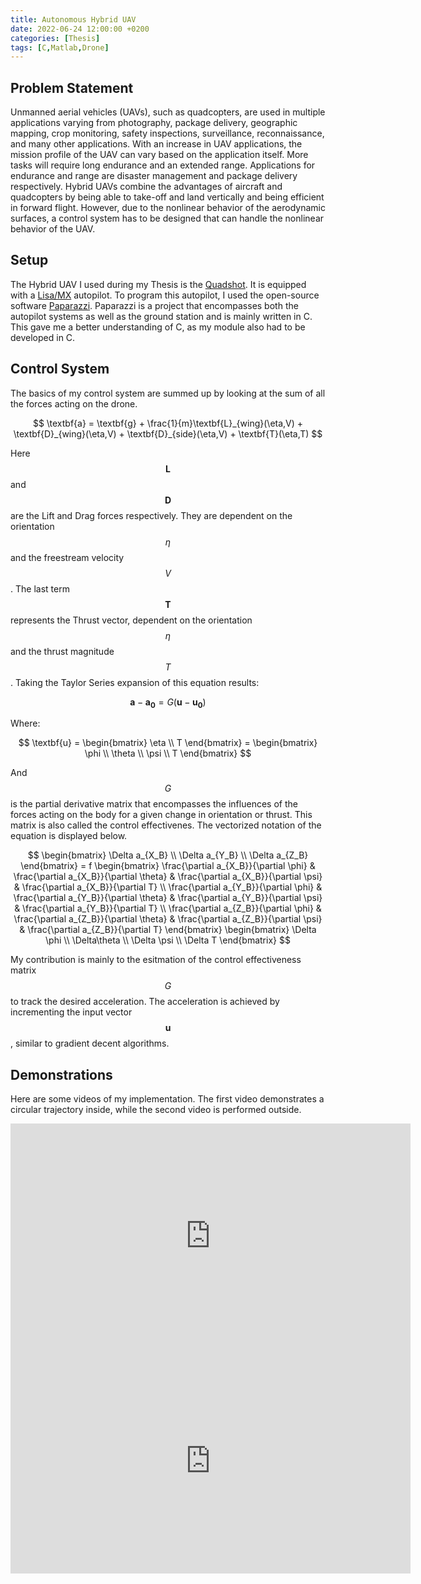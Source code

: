 ```yaml
---
title: Autonomous Hybrid UAV
date: 2022-06-24 12:00:00 +0200
categories: [Thesis]
tags: [C,Matlab,Drone]
---
```



<script src="https://cdn.mathjax.org/mathjax/latest/MathJax.js?config=TeX-AMS-MML_HTMLorMML" type="text/javascript"></script>

## Problem Statement

Unmanned aerial vehicles (UAVs), such as quadcopters,
are used in multiple applications varying from photography,
package delivery, geographic mapping, crop monitoring, safety
inspections, surveillance, reconnaissance, and many other applications. With an increase in UAV applications, the mission profile of the UAV can vary based on the application itself.
More tasks will require long endurance and an extended range.
Applications for endurance and range are disaster management
and package delivery respectively.
Hybrid UAVs combine the advantages of aircraft and quadcopters by being able to take-off and land vertically and being efficient in forward flight. However, due to the nonlinear behavior of the aerodynamic surfaces, a control system has to be designed that can handle the nonlinear behavior of the UAV.


## Setup

The Hybrid UAV I used during my Thesis is the [Quadshot](https://transition-robotics.com/pages/frontpage). It is equipped with a [Lisa/MX](https://wiki.paparazziuav.org/wiki/Lisa/MX) autopilot. To program this autopilot, I used the open-source software [Paparazzi](https://github.com/paparazzi/paparazzi). Paparazzi is a project that encompasses both the autopilot systems as well as the ground station and is mainly written in C. This gave me a better understanding of C, as my module also had to be developed in C.


## Control System

The basics of my control system are summed up by looking at the sum of all the forces acting on the drone.

$$ \textbf{a} = \textbf{g} + \frac{1}{m}\textbf{L}_{wing}(\eta,V) + \textbf{D}_{wing}(\eta,V) + \textbf{D}_{side}(\eta,V) + \textbf{T}(\eta,T) $$

Here $$\textbf{L}$$ and $$\textbf{D}$$ are the Lift and Drag forces respectively. They are dependent on the orientation $$\eta$$ and the freestream velocity $$V$$. The last term $$\textbf{T}$$ represents the Thrust vector, dependent on the orientation $$\eta$$ and the thrust magnitude $$T$$. Taking the Taylor Series expansion of this equation results: 


$$ \textbf{a} - \textbf{a}_{\textbf{0}}  = G (\textbf{u} - \textbf{u}_{\textbf{0}}) $$

Where:

$$ \textbf{u} = \begin{bmatrix}
\eta \\
 T
\end{bmatrix}  = \begin{bmatrix}
\phi \\
\theta \\
\psi \\
T
\end{bmatrix}  $$

And $$G$$ is the partial derivative matrix that encompasses the influences of the forces acting on the body for a given change in orientation or thrust. This matrix is also called the control effectivenes. The vectorized notation of the equation is displayed below.

$$     \begin{bmatrix}
\Delta a_{X_B} \\
\Delta a_{Y_B} \\
\Delta a_{Z_B}
\end{bmatrix}
= f
\begin{bmatrix}
\frac{\partial  a_{X_B}}{\partial \phi} & \frac{\partial  a_{X_B}}{\partial \theta}  & \frac{\partial  a_{X_B}}{\partial \psi}  & \frac{\partial  a_{X_B}}{\partial T}  \\
\frac{\partial  a_{Y_B}}{\partial \phi} & \frac{\partial  a_{Y_B}}{\partial \theta}  & \frac{\partial  a_{Y_B}}{\partial \psi}  & \frac{\partial  a_{Y_B}}{\partial T}  \\
\frac{\partial  a_{Z_B}}{\partial \phi} & \frac{\partial  a_{Z_B}}{\partial \theta}  & \frac{\partial  a_{Z_B}}{\partial \psi}  & \frac{\partial  a_{Z_B}}{\partial T}  
\end{bmatrix}
\begin{bmatrix}
\Delta \phi \\
\Delta\theta \\
\Delta \psi \\
\Delta T
\end{bmatrix} $$

My contribution is mainly to the esitmation of the control effectiveness matrix $$G$$ to track the desired acceleration. The acceleration is achieved by incrementing the input vector $$\textbf{u}$$, similar to gradient decent algorithms.

## Demonstrations 

Here are some videos of my implementation. The first video demonstrates a circular trajectory inside, while the second video is performed outside.

<iframe width="640" height="360" src="https://www.youtube.com/embed/_3_ReLRHYw8" frameborder="0" allowfullscreen></iframe>


<iframe width="640" height="360" src="https://www.youtube.com/embed/ipHRP4i74Wc" frameborder="0" allowfullscreen></iframe>
